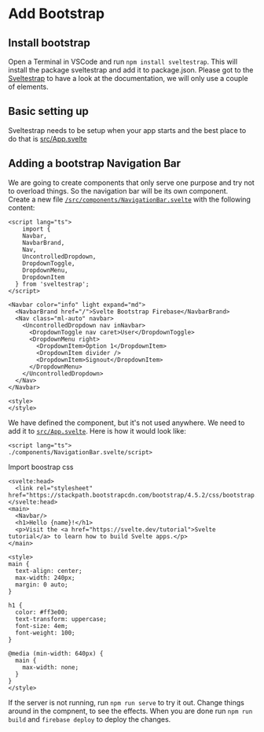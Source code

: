# Add Bootstrap
## Install bootstrap
Open a Terminal in VSCode and run `npm install sveltestrap`. This will install the package sveltestrap and add it to package.json.
Please got to the [Sveltestrap](https://github.com/bestguy/sveltestrap) to have a look at the documentation, we will only use a couple of elements.
## Basic setting up
Sveltestrap needs to be setup when your app starts and the best place to do that is [src/App.svelte](./02_AddBootstrap/src/App.svelte)
## Adding a bootstrap Navigation Bar
We are going to create components that only serve one purpose and try not to overload things. So the navigation bar will be its own  component. \
Create a new file [`/src/components/NavigationBar.svelte`](./02_AddBootstrap/src/components/NavigationBar.svelte) with the following content:
```
<script lang="ts">
    import {
    Navbar,
    NavbarBrand,
    Nav,
    UncontrolledDropdown,
    DropdownToggle,
    DropdownMenu,
    DropdownItem
  } from 'sveltestrap';
</script>

<Navbar color="info" light expand="md">
  <NavbarBrand href="/">Svelte Bootstrap Firebase</NavbarBrand>
  <Nav class="ml-auto" navbar>
    <UncontrolledDropdown nav inNavbar>
      <DropdownToggle nav caret>User</DropdownToggle>
      <DropdownMenu right>
        <DropdownItem>Option 1</DropdownItem>
        <DropdownItem divider />
        <DropdownItem>Signout</DropdownItem>
      </DropdownMenu>
    </UncontrolledDropdown>
  </Nav>
</Navbar>

<style>
</style>
```
We have defined the component, but it's not used anywhere. We need to add it to [`src/App.svelte`](./02_AddingBootstrap/src/App.svelete). Here is how it would look like:
```
<script lang="ts">
./components/NavigationBar.svelte/script>
```
Import boostrap css
```
<svelte:head>
  <link rel="stylesheet" href="https://stackpath.bootstrapcdn.com/bootstrap/4.5.2/css/bootstrap.min.css">
</svelte:head>
<main>
  <Navbar/>
  <h1>Hello {name}!</h1>
  <p>Visit the <a href="https://svelte.dev/tutorial">Svelte tutorial</a> to learn how to build Svelte apps.</p>
</main>

<style>
main {
  text-align: center;
  max-width: 240px;
  margin: 0 auto;
}

h1 {
  color: #ff3e00;
  text-transform: uppercase;
  font-size: 4em;
  font-weight: 100;
}

@media (min-width: 640px) {
  main {
    max-width: none;
  }
}
</style>
```
If the server is not running, run `npm run serve` to try it out. Change things around in the compnent, to see the effects.
When you are done run `npm run build` and `firebase deploy` to deploy the changes.